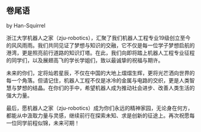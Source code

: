 ## 卷尾语

by  Han-Squirrel

浙江大学机器人之家（zju-robotics），汇聚了我们机器人工程专业19级创立至今的风风雨雨。我们共同见证了梦想与知识的交融，它不仅是每一位学子梦想启航的港湾，更是照亮前行道路的知识灯塔。在此，我们向即将踏上机器人工程专业征程的同学们，以及展翅高飞的学长学姐们，致以最诚挚的祝福与期许。

未来的你们，定将灿若星辰，不仅在中国的大地上熠熠生辉，更将光芒洒向世界的每一个角落。但请记住，机器人工程不仅是冰冷的金属与电路的交织，更是人类智慧与梦想的结晶。在你们的手中，希望机器人成为推动社会进步、改善人类生活的强大力量。

最后，愿机器人之家（zju-robotics）成为你们永远的精神家园，无论身在何方，都能从中汲取力量与灵感，继续前行在探索未知、求是创新的征途上。再次祝愿每一位同学前程似锦，未来可期！